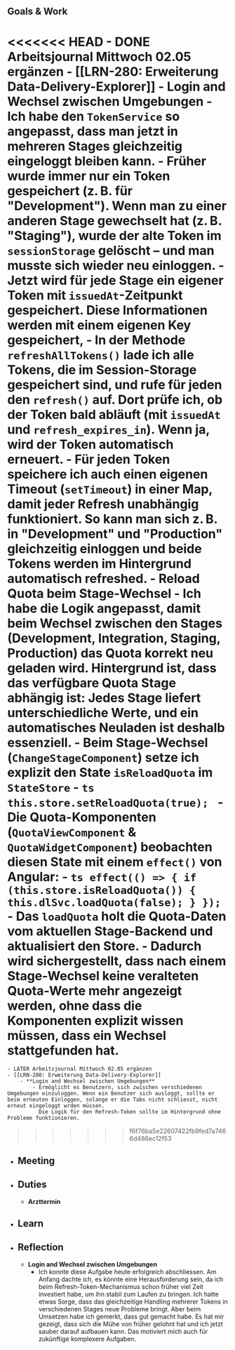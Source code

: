 ## Goals & Work
<<<<<<< HEAD
	- DONE Arbeitsjournal Mittwoch 02.05 ergänzen
	- [[LRN-280: Erweiterung Data-Delivery-Explorer]]
		- **Login and Wechsel zwischen Umgebungen**
			- Ich habe den `TokenService` so angepasst, dass man jetzt in mehreren Stages gleichzeitig eingeloggt bleiben kann.
			- Früher wurde immer nur ein Token gespeichert (z. B. für "Development"). Wenn man zu einer anderen Stage gewechselt hat (z. B. "Staging"), wurde der alte Token im `sessionStorage` gelöscht – und man musste sich wieder neu einloggen.
			- Jetzt wird für **jede Stage** ein eigener Token mit `issuedAt`-Zeitpunkt gespeichert. Diese Informationen werden mit einem eigenen Key gespeichert,
			- In der Methode `refreshAllTokens()` lade ich alle Tokens, die im Session-Storage gespeichert sind, und rufe für jeden den `refresh()` auf.  Dort prüfe ich, ob der Token bald abläuft (mit `issuedAt` und `refresh_expires_in`). Wenn ja, wird der Token automatisch erneuert.
			- Für jeden Token speichere ich auch einen eigenen Timeout (`setTimeout`) in einer Map, damit jeder Refresh unabhängig funktioniert. So kann man sich z. B. in "Development" und "Production" gleichzeitig einloggen und beide Tokens werden im Hintergrund automatisch refreshed.
		- **Reload Quota beim Stage-Wechsel**
			- Ich habe die Logik angepasst, damit beim Wechsel zwischen den Stages (Development, Integration, Staging, Production) das Quota korrekt neu geladen wird. Hintergrund ist, dass das verfügbare Quota Stage abhängig ist: Jedes Stage liefert unterschiedliche Werte, und ein automatisches Neuladen ist deshalb essenziell.
			- Beim Stage-Wechsel (`ChangeStageComponent`) setze ich explizit den State `isReloadQuota` im `StateStore`
				- ```ts
				  this.store.setReloadQuota(true);
				  ```
			- Die Quota-Komponenten (`QuotaViewComponent` & `QuotaWidgetComponent`) beobachten diesen State mit einem `effect()` von Angular:
				- ```ts
				  effect(() => {
				    if (this.store.isReloadQuota()) {
				      this.dlSvc.loadQuota(false);
				    }
				  });
				  ```
			- Das `loadQuota` holt die Quota-Daten vom aktuellen Stage-Backend und aktualisiert den Store.
			- Dadurch wird sichergestellt, dass nach einem Stage-Wechsel keine veralteten Quota-Werte mehr angezeigt werden, ohne dass die Komponenten explizit wissen müssen, dass ein Wechsel stattgefunden hat.
=======
	- LATER Arbeitsjournal Mittwoch 02.05 ergänzen
	- [[LRN-280: Erweiterung Data-Delivery-Explorer]]
		- **Login and Wechsel zwischen Umgebungen**
			- Ermöglicht es Benutzern, sich zwischen verschiedenen Umgebungen einzuloggen. Wenn ein Benutzer sich ausloggt, sollte er beim erneuten Einloggen, solange er die Tabs nicht schliesst, nicht erneut eingeloggt wrden müssen.
			  Die Logik für den Refresh-Token sollte im Hintergrund ohne Probleme funktionieren.
>>>>>>> f6f76ba5e22607422fb9fed7a7466d486ec12f53
- ## Meeting
- ## Duties
	- **Arzttermin**
- ## Learn
- ## Reflection
	- **Login and Wechsel zwischen Umgebungen**
		- Ich konnte diese Aufgabe heute erfolgreich abschliessen. Am Anfang dachte ich, es könnte eine Herausforderung sein, da ich beim Refresh-Token-Mechanismus schon früher viel Zeit investiert habe, um ihn stabil zum Laufen zu bringen. Ich hatte etwas Sorge, dass das gleichzeitige Handling mehrerer Tokens in verschiedenen Stages neue Probleme bringt. Aber beim Umsetzen habe ich gemerkt, dass gut gemacht habe. Es hat mir gezeigt, dass sich die Mühe von früher gelohnt hat und ich jetzt sauber darauf aufbauen kann. Das motiviert mich auch für zukünftige komplexere Aufgaben.